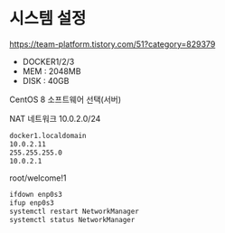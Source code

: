 # 시스템 설정

<https://team-platform.tistory.com/51?category=829379>

- DOCKER1/2/3
- MEM : 2048MB
- DISK : 40GB

CentOS 8
소프트웨어 선택(서버)

NAT 네트워크
10.0.2.0/24

```bash
docker1.localdomain
10.0.2.11
255.255.255.0
10.0.2.1
```

root/welcome!1

```bash
ifdown enp0s3
ifup enp0s3
systemctl restart NetworkManager
systemctl status NetworkManager
```








